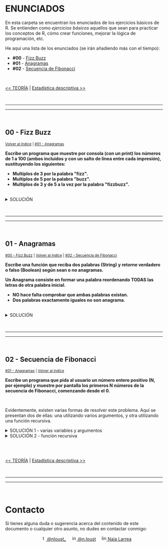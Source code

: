 # ENUNCIADOS

En esta carpeta se encuentran los enunciados de los ejercicios básicos de R. Se entienden como *ejercicios básicos* aquellos que sean para practicar los conceptos de R, cómo crear funciones, mejorar la lógica de programación, etc.

<p id="indice">He aquí una lista de los enunciados (se irán añadiendo más con el tiempo):</p>

* **#00** - [Fizz Buzz](#00---fizz-buzz)
* **#01** - [Anagramas](#01---anagramas)
* **#02** - [Secuencia de Fibonacci](#02---secuencia-de-fibonacci)

<br>

[<< TEORÍA](../../TEORIA/) | [Estadística descriptiva >>](../02-estadistica-descriptiva/)


<br><hr>
<hr><br>


## 00 - Fizz Buzz

<sub>[Volver al índice](#indice) | [#01 - Anagramas](#01---anagramas)</sub>

**Escribe un programa que muestre por consola (con un print) los números de 1 a 100 (ambos incluidos y con un salto de línea entre cada impresión), sustituyendo los siguientes:**

* **Multiplos de 3 por la palabra "fizz".**
* **Multiplos de 5 por la palabra "buzz".**
* **Multiplos de 3 y de 5 a la vez por la palabra "fizzbuzz".**

<br>

<details>
<summary>SOLUCIÓN</summary>
<p>

```r
for(i in 1:100){
    if(i %% 3 == 0 & i %% 5 == 0) print("fizzbuzz")
    else if(i %% 3 == 0) print("fizz")
    else if(i %% 5 == 0) print("buzz")
    else print(i)
}
```

</p>
<p>
    <a href="https://github.com/NLarrea/R-desde-cero/blob/main/EJERCICIOS/01-ejercicios-basicos/00-fizzbuzz.R">
        Verlo en el repositorio
    </a>
</p>
</details>


<br><hr>
<hr><br>


## 01 - Anagramas

<sub>[#00 - Fizz Buzz](#00---fizz-buzz) | [Volver al índice](#indice) | [#02 - Secuencia de Fibonacci](#02---secuencia-de-fibonacci)</sub>


**Escribe una función que reciba dos palabras (String) y retorne verdadero o falso (Boolean) según sean o no anagramas.**

**Un Anagrama consiste en formar una palabra reordenando TODAS las letras de otra palabra inicial.**

* **NO hace falta comprobar que ambas palabras existan.**
* **Dos palabras exactamente iguales no son anagrama.**

<br>

<details>
<summary>SOLUCIÓN</summary>
<p>

```r
isAnagram <- function(str1 = "", str2 = ""){
    if(length(str1) != length(str2)) return(FALSE) # si no tienen la misma longitud, no son anagramas
    if(tolower(str1) == tolower(str2)) return(FALSE) # si son iguales, no son anagramas
  
    # install.packages("gtools") # quitar el comentario si no se tiene instalado el paquete
    library(gtools) # activar la librería

    # crear listas con las letras de cada palabra ordenadas alfabéticamente
    list1 <- c(mixedsort(strsplit(tolower(str1), "")[[1]]))
    list2 <- c(mixedsort(strsplit(tolower(str2), "")[[1]]))

    # comparar cada letra de cada palabra
    for(i in 1:nchar(str1)){
      if(list1[i] != list2[i]) return(FALSE) # si alguna letra es diferente, no son anagramas
    }

    return(TRUE) # si llega hasta aquí, son anagramas
}

# pruebas de que el código funciona
print(isAnagram("mora", "roma")) # TRUE
print(isAnagram("pose", "rose")) # FALSE
print(isAnagram("hello", "world")) # FALSE
print(isAnagram("hello", "olleh")) # TRUE
```

</p>
<p>
    <a href="https://github.com/NLarrea/R-desde-cero/blob/main/EJERCICIOS/01-ejercicios-basicos/01-anagrama.R">
        Verlo en el repositorio
    </a>
</p>
</details>


<br><hr>
<hr><br>


## 02 - Secuencia de Fibonacci

<sub>[#01 - Anagramas](#01---anagramas) | [Volver al índice](#indice)</sub>

**Escribe un programa que pida al usuario un número entero positivo (N, por ejemplo) y muestre por pantalla los primeros N números de la secuencia de Fibonacci, comenzando desde el 0.**

<br>

Evidentemente, existen varias formas de resolver este problema. Aquí se presentan dos de ellas: una utilizando varios argumentos, y otra utilizando una función recursiva.

<details>
<summary>SOLUCIÓN 1 - varias variables y argumentos</summary>
<p>

```r
# función que retorna los números
fib <- function(i, f1, f2){
    if(i == 0) return(0)
    else if(i == 1) return(1)
    return(f1 + f2)
}

# inicialización de variables
fib1 <- 0
fib2 <- 0
i <- 0

# solicitud de número al usuario
num <- readline(prompt = "Introduce un número entero: ")

# bucle para imprimir los "num" primeros números de Fibonacci
while(i < num){
    actualFib <- fib(i, fib1, fib2) # llamada a la función
    print(actualFib) # imprime el número Fibonacci
    # actualización de variables
    fib2 <- fib1
    fib1 <- actualFib
    i <- i + 1
}
```

</p>
<p>
    <a href="https://github.com/NLarrea/R-desde-cero/blob/main/EJERCICIOS/01-ejercicios-basicos/02-secuencia-fibonacci.R">
        Verlo en el repositorio
    </a>
</p>
</details>
<details>
<summary>SOLUCIÓN 2 - función recursiva</summary>
<p>

```r
# función recursiva
fib <- function(n) {
    if (n == 1) return(0)
    else if(n == 2) return(1)
    return(fib(n - 1) + fib(n - 2))
}

# solicitud de número al usuario
num <- readline(prompt = "Introduce un número entero: ")

for(i in 1:num){
    actualFib <- fib(i) # llamada a la función
    print(actualFib) # imprimir los números
}
```

</p>
</details>

<br><br>


[<< TEORÍA](../../TEORIA/) | [Estadística descriptiva >>](../02-estadistica-descriptiva/)


<br><hr>
<hr><br>


# Contacto

Si tienes alguna duda o sugerencia acerca del contenido de este documento o cualquier otro asunto, no dudes en contactar conmigo:

<div align="center">
&emsp;<a href="https://twitter.com/nloust_"><img width="16" alt="twitter_logo" src="https://user-images.githubusercontent.com/110897750/195668304-54d1fbb3-bea1-4f9d-9ee7-7e494bd79013.png"> @nloust_</a> <!-- twitter: -->
&emsp;<a href="https://www.instagram.com/n.loust/"><img width="16" alt="instagram_logo" src="https://seeklogo.com/images/I/instagram-new-2016-logo-4773FE3F99-seeklogo.com.png"> @n.loust</a> <!-- instagram: -->
&emsp;<a href="https://www.linkedin.com/in/naia-larrea/"><img width="16" alt="linkedin_logo" src="https://user-images.githubusercontent.com/110897750/195669519-30e44b5d-4bef-47d3-9e37-81cff0ee5e55.png"> Naia Larrea</a> <!-- linkedin: -->
</div>